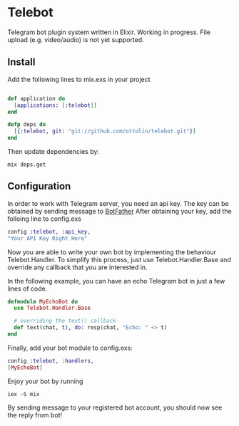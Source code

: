Telebot
=======

Telegram bot plugin system written in Elixir.
Working in progress. File upload (e.g. video/audio) is not yet supported.

## Install
Add the following lines to mix.exs in your project
```elixir

def application do
  [applications: [:telebot]]
end

defp deps do
  [{:telebot, git: "git://github.com/ottolin/telebot.git"}]
end
```

Then update dependencies by:
```
mix deps.get
```

## Configuration
In order to work with Telegram server, you need an api key.
The key can be obtained by sending message to [BotFather](https://telegram.me/BotFather)
After obtaining your key, add the folloing line to config.exs
```elixir
config :telebot, :api_key,
"Your API Key Right Here"
```

Now you are able to write your own bot by implementing the behaviour Telebot.Handler.
To simplify this process, just use Telebot.Handler.Base and override any callback that you are interested in.

In the following example, you can have an echo Telegram bot in just a few lines of code.
```elixir
defmodule MyEchoBot do
  use Telebot.Handler.Base

  # overriding the text() callback
  def text(chat, t), do: resp(chat, "Echo: " <> t)
end
```

Finally, add your bot module to config.exs:
```elixir
config :telebot, :handlers,
[MyEchoBot]
```

Enjoy your bot by running
```
iex -S mix
```

By sending message to your registered bot account, you should now see the reply from bot!

